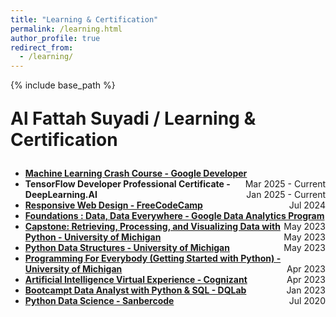 ```yaml
---
title: "Learning & Certification"
permalink: /learning.html
author_profile: true
redirect_from:
  - /learning/
---
```


{% include base_path %}
<p style="font-size: 2em; font-weight: bold;">Al Fattah Suyadi / Learning & Certification</p>

* **[Machine Learning Crash Course - Google Developer](https://developers.google.com/machine-learning/crash-course)** <span style="float: right;">Mar 2025 - Current</span><br>
* **TensorFlow Developer Professional Certificate - DeepLearning.AI** <span style="float: right;">Jan 2025 - Current</span><br>
* **[Responsive Web Design - FreeCodeCamp](https://www.freecodecamp.org/certification/afsuyadi/responsive-web-design)** <span style="float: right;">Jul 2024</span><br>
* **[Foundations : Data, Data Everywhere - Google Data Analytics Program](https://www.coursera.org/account/accomplishments/certificate/TEBSDUQ76Y67)** <span style="float: right;">May 2023</span><br>
* **[Capstone: Retrieving, Processing, and Visualizing Data with Python - University of Michigan](https://www.coursera.org/account/accomplishments/verify/P6QNX9LUBKV3)** <span style="float: right;">May 2023</span><br>
* **[Python Data Structures - University of Michigan](https://www.coursera.org/account/accomplishments/certificate/RDNRZGLJWRAM)** <span style="float: right;">May 2023</span><br>
* **[Programming For Everybody (Getting Started with Python) - University of Michigan](https://www.coursera.org/account/accomplishments/verify/XQ8FYBNQHL4P)** <span style="float: right;">Apr 2023</span><br>
* **[Artificial Intelligence Virtual Experience - Cognizant](https://forage-uploads-prod.s3.amazonaws.com/completion-certificates/Cognizant/5N2ygyhzMWjKQmgCK_Cognizant_reY7irrMNKTBjJBjg_1681637163860_completion_certificate.pdf)** <span style="float: right;">Apr 2023</span><br>
* **[Bootcampt Data Analyst with Python & SQL - DQLab](https://academy.dqlab.id/certificate/pdf/DQLABBCAPSB1-23MDOWMH/TRACK)** <span style="float: right;">Jan 2023</span><br>
* **[Python Data Science - Sanbercode](https://sanbercode.com/certificate/in/d13d2db6-6554-4dfd-8e9d-910b5ce5c221)** <span style="float: right;">Jul 2020</span><br>

